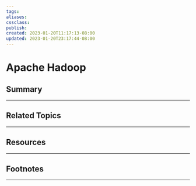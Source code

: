 ```yaml
---
tags:
aliases:
cssclass:
publish:
created: 2023-01-20T11:17:13-08:00
updated: 2023-01-20T23:17:44-08:00
---
```

# Apache Hadoop

## Summary

---

## Related Topics

---

## Resources

---

## Footnotes

---